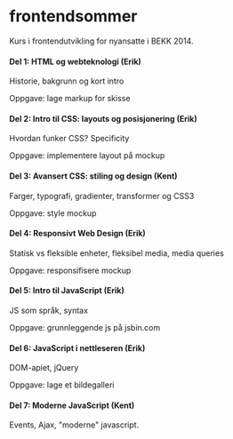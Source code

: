 frontendsommer
==============

Kurs i frontendutvikling for nyansatte i BEKK 2014.

#### Del 1: HTML og webteknologi (Erik)

Historie, bakgrunn og kort intro

Oppgave: lage markup for skisse

#### Del 2: Intro til CSS: layouts og posisjonering (Erik)

Hvordan funker CSS? Specificity

Oppgave: implementere layout på mockup

#### Del 3: Avansert CSS: stiling og design (Kent)

Farger, typografi, gradienter, transformer og CSS3 

Oppgave: style mockup


#### Del 4: Responsivt Web Design (Erik)

Statisk vs fleksible enheter, fleksibel media, media queries

Oppgave: responsifisere mockup


#### Del 5: Intro til JavaScript (Erik)

JS som språk, syntax

Oppgave: grunnleggende js på jsbin.com

#### Del 6: JavaScript i nettleseren (Erik)

DOM-apiet, jQuery

Oppgave: lage et bildegalleri

#### Del 7: Moderne JavaScript (Kent)

Events, Ajax, "moderne" javascript.
